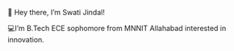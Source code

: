  👋 Hey there, I’m Swati Jindal!
 
 💻I’m B.Tech ECE sophomore from MNNIT Allahabad interested in innovation.

<!---
Swatijindal08/Swatijindal08 is a ✨ special ✨ repository because its `README.md` (this file) appears on your GitHub profile.
You can click the Preview link to take a look at your changes.
--->
